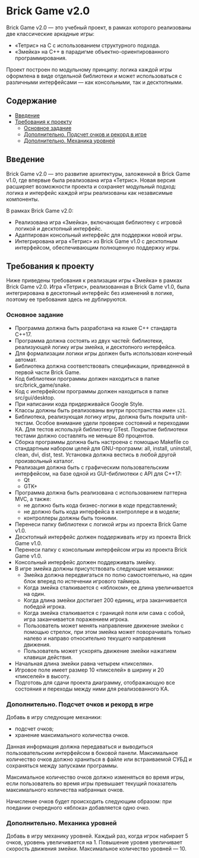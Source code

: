 # Brick Game v2.0

Brick Game v2.0 — это учебный проект, в рамках которого реализованы две классические аркадные игры:

- «Тетрис» на C с использованием структурного подхода.
- «Змейка» на C++ в парадигме объектно-ориентированного программирования.

Проект построен по модульному принципу: логика каждой игры оформлена в виде отдельной библиотеки и может использоваться с различными интерфейсами — как консольными, так и десктопными.

## Содержание

- [Введение](#введение)
- [Требования к проекту](#требования-к-проекту)
  - [Основное задание](#основное-задание)
  - [Дополнительно. Подсчет очков и рекорд в игре](#дополнительно-подсчет-очков-и-рекорд-в-игре)
  - [Дополнительно. Механика уровней](#дополнительно-механика-уровней)

## Введение

Brick Game v2.0 — это развитие архитектуры, заложенной в Brick Game v1.0, где впервые была реализована игра «Тетрис». Новая версия расширяет возможности проекта и сохраняет модульный подход: логика и интерфейс каждой игры реализованы как независимые компоненты.

В рамках Brick Game v2.0:
- Реализована игра «Змейка», включающая библиотеку с игровой логикой и десктопный интерфейс.
- Адаптирован консольный интерфейс для поддержки новой игры.
- Интегрирована игра «Тетрис» из Brick Game v1.0 с десктопным интерфейсом, обеспечивающим полноценную поддержку игры.

## Требования к проекту

Ниже приведены требования к реализации игры «Змейка» в рамках Brick Game v2.0. Игра «Тетрис», реализованная в Brick Game v1.0, была интегрирована в десктопный интерфейс без изменений в логике, поэтому ее требования здесь не дублируются.

### Основное задание

- Программа должна быть разработана на языке C++ стандарта C++17.
- Программа должна состоять из двух частей: библиотеки, реализующей логику игры змейка, и десктопного интерфейса.
- Для формализации логики игры должен быть использован конечный автомат.
- Библиотека должна соответствовать спецификации, приведенной в первой части Brick Game.
- Код библиотеки программы должен находиться в папке src/brick_game/snake.
- Код с интерфейсом программы должен находиться в папке src/gui/desktop.
- При написании кода придерживайся Google Style.
- Классы должны быть реализованы внутри пространства имен `s21`.
- Библиотека, реализующая логику игры, должна быть покрыта unit-тестам. Особое внимание удели проверке состояний и переходами КА. Для тестов используй библиотеку GTest. Покрытие библиотеки тестами должно составлять не меньше 80 процентов.
- Сборка программы должна быть настроена с помощью Makefile со стандартным набором целей для GNU-программ: all, install, uninstall, clean, dvi, dist, test. Установка должна вестись в любой другой произвольный каталог.
- Реализация должна быть с графическим пользовательским интерфейсом, на базе одной из GUI-библиотеки с API для C++17:
  - Qt
  - GTK+
- Программа должна быть реализована с использованием паттерна MVC, а также:
  - не должно быть кода бизнес-логики в коде представлений;
  - не должно быть кода интерфейса в контроллере и в модели;
  - контроллеры должны быть тонкими.
- Перенеси папку библиотеки с логикой игры из проекта Brick Game v1.0.
- Десктопный интерфейс должен поддерживать игру из проекта Brick Game v1.0.
- Перенеси папку с консольным интерфейсом игры из проекта Brick Game v1.0.
- Консольный интерфейс должен поддерживать змейку.
- В игре змейка должны присутствовать следующие механики:
  - Змейка должна передвигаться по полю самостоятельно, на один блок вперед по истечении игрового таймера.
  - Когда змейка сталкивается с «яблоком», ее длина увеличивается на один.
  - Когда длина змейки достигает 200 единиц, игра заканчивается победой игрока.
  - Когда змейка сталкивается с границей поля или сама с собой, игра заканчивается поражением игрока.
  - Пользователь может менять направление движение змейки с помощью стрелок, при этом змейка может поворачивать только налево и направо относительно текущего направления движения.
  - Пользователь может ускорять движение змейки нажатием клавиши действия.
- Начальная длина змейки равна четырем «пикселям».
- Игровое поле имеет размер 10 «пикселей» в ширину и 20 «пикселей» в высоту.
- Подготовь для сдачи проекта диаграмму, отображающую все состояния и переходы между ними для реализованного КА.

### Дополнительно. Подсчет очков и рекорд в игре

Добавь в игру следующие механики:

- подсчет очков;
- хранение максимального количества очков.

Данная информация должна передаваться и выводиться пользовательским интерфейсом в боковой панели. Максимальное количество очков должно храниться в файле или встраиваемой СУБД и сохраняться между запусками программы.

Максимальное количество очков должно изменяться во время игры, если пользователь во время игры превышает текущий показатель максимального количества набранных очков.

Начисление очков будет происходить следующим образом: при поедании очередного «яблока» добавляется одно очко.

### Дополнительно. Механика уровней

Добавь в игру механику уровней. Каждый раз, когда игрок набирает 5 очков, уровень увеличивается на 1. Повышение уровня увеличивает скорость движения змейки. Максимальное количество уровней — 10.

